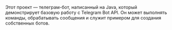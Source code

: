 Этот проект — телеграм-бот, написанный на Java, который демонстрирует базовую работу с Telegram Bot API. Он может выполнять команды, обрабатывать сообщения и служит примером для создания собственных ботов.
